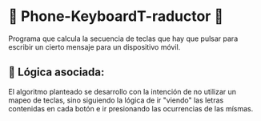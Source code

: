 # 📱 Phone-KeyboardT-raductor 📱
Programa que calcula la secuencia de teclas que hay que pulsar para escribir un cierto mensaje para un dispositivo móvil.

## 🤔 Lógica asociada:
El algoritmo planteado se desarrollo con la intención de no utilizar un mapeo de teclas, sino siguiendo la lógica de ir "viendo" las letras contenidas en cada botón e ir presionando las ocurrencias de las mísmas.
